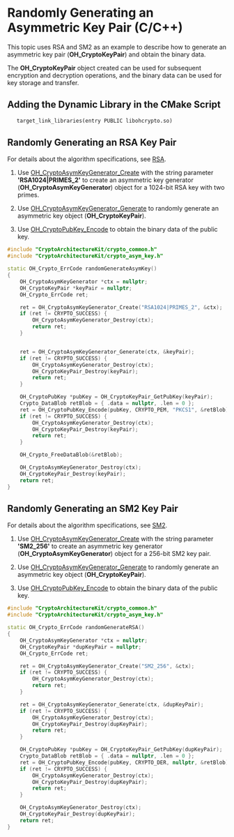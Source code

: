 # Randomly Generating an Asymmetric Key Pair (C/C++)


This topic uses RSA and SM2 as an example to describe how to generate an asymmetric key pair (**OH_CryptoKeyPair**) and obtain the binary data.


The **OH_CryptoKeyPair** object created can be used for subsequent encryption and decryption operations, and the binary data can be used for key storage and transfer.

## Adding the Dynamic Library in the CMake Script
```txt
   target_link_libraries(entry PUBLIC libohcrypto.so)
```

## Randomly Generating an RSA Key Pair

For details about the algorithm specifications, see [RSA](crypto-asym-key-generation-conversion-spec.md#rsa).

1. Use [OH_CryptoAsymKeyGenerator_Create](../../reference/apis-crypto-architecture-kit/_crypto_asym_key_api.md#oh_cryptoasymkeygenerator_create) with the string parameter **'RSA1024|PRIMES_2'** to create an asymmetric key generator (**OH_CryptoAsymKeyGenerator**) object for a 1024-bit RSA key with two primes.

2. Use [OH_CryptoAsymKeyGenerator_Generate](../../reference/apis-crypto-architecture-kit/_crypto_asym_key_api.md#oh_cryptoasymkeygenerator_generate) to randomly generate an asymmetric key object (**OH_CryptoKeyPair**).

3. Use [OH_CryptoPubKey_Encode](../../reference/apis-crypto-architecture-kit/_crypto_asym_key_api.md#oh_cryptopubkey_encode) to obtain the binary data of the public key.


```c++
#include "CryptoArchitectureKit/crypto_common.h"
#include "CryptoArchitectureKit/crypto_asym_key.h"

static OH_Crypto_ErrCode randomGenerateAsymKey()
{
    OH_CryptoAsymKeyGenerator *ctx = nullptr;
    OH_CryptoKeyPair *keyPair = nullptr;
    OH_Crypto_ErrCode ret;

    ret = OH_CryptoAsymKeyGenerator_Create("RSA1024|PRIMES_2", &ctx);
    if (ret != CRYPTO_SUCCESS) {
        OH_CryptoAsymKeyGenerator_Destroy(ctx);
        return ret;
    }


    ret = OH_CryptoAsymKeyGenerator_Generate(ctx, &keyPair);
    if (ret != CRYPTO_SUCCESS) {
        OH_CryptoAsymKeyGenerator_Destroy(ctx);
        OH_CryptoKeyPair_Destroy(keyPair);
        return ret;
    }

    OH_CryptoPubKey *pubKey = OH_CryptoKeyPair_GetPubKey(keyPair);
    Crypto_DataBlob retBlob = { .data = nullptr, .len = 0 };
    ret = OH_CryptoPubKey_Encode(pubKey, CRYPTO_PEM, "PKCS1", &retBlob);
    if (ret != CRYPTO_SUCCESS) {
        OH_CryptoAsymKeyGenerator_Destroy(ctx);
        OH_CryptoKeyPair_Destroy(keyPair);
        return ret;
    }

    OH_Crypto_FreeDataBlob(&retBlob);

    OH_CryptoAsymKeyGenerator_Destroy(ctx);
    OH_CryptoKeyPair_Destroy(keyPair);
    return ret;
}
```

## Randomly Generating an SM2 Key Pair

For details about the algorithm specifications, see [SM2](crypto-asym-key-generation-conversion-spec.md#sm2).

1. Use [OH_CryptoAsymKeyGenerator_Create](../../reference/apis-crypto-architecture-kit/_crypto_asym_key_api.md#oh_cryptoasymkeygenerator_create) with the string parameter **'SM2_256'** to create an asymmetric key generator (**OH_CryptoAsymKeyGenerator**) object for a 256-bit SM2 key pair.

2. Use [OH_CryptoAsymKeyGenerator_Generate](../../reference/apis-crypto-architecture-kit/_crypto_asym_key_api.md#oh_cryptoasymkeygenerator_generate) to randomly generate an asymmetric key object (**OH_CryptoKeyPair**).

3. Use [OH_CryptoPubKey_Encode](../../reference/apis-crypto-architecture-kit/_crypto_asym_key_api.md#oh_cryptopubkey_encode) to obtain the binary data of the public key.


```c++
#include "CryptoArchitectureKit/crypto_common.h"
#include "CryptoArchitectureKit/crypto_asym_key.h"

static OH_Crypto_ErrCode randomGenerateRSA()
{
    OH_CryptoAsymKeyGenerator *ctx = nullptr;
    OH_CryptoKeyPair *dupKeyPair = nullptr;
    OH_Crypto_ErrCode ret;

    ret = OH_CryptoAsymKeyGenerator_Create("SM2_256", &ctx);
    if (ret != CRYPTO_SUCCESS) {
        OH_CryptoAsymKeyGenerator_Destroy(ctx);
        return ret;
    }

    ret = OH_CryptoAsymKeyGenerator_Generate(ctx, &dupKeyPair);
    if (ret != CRYPTO_SUCCESS) {
        OH_CryptoAsymKeyGenerator_Destroy(ctx);
        OH_CryptoKeyPair_Destroy(dupKeyPair);
        return ret;
    }

    OH_CryptoPubKey *pubKey = OH_CryptoKeyPair_GetPubKey(dupKeyPair);
    Crypto_DataBlob retBlob = { .data = nullptr, .len = 0 };
    ret = OH_CryptoPubKey_Encode(pubKey, CRYPTO_DER, nullptr, &retBlob);
    if (ret != CRYPTO_SUCCESS) {
        OH_CryptoAsymKeyGenerator_Destroy(ctx);
        OH_CryptoKeyPair_Destroy(dupKeyPair);
        return ret;
    }

    OH_CryptoAsymKeyGenerator_Destroy(ctx);
    OH_CryptoKeyPair_Destroy(dupKeyPair);
    return ret;
}
```
